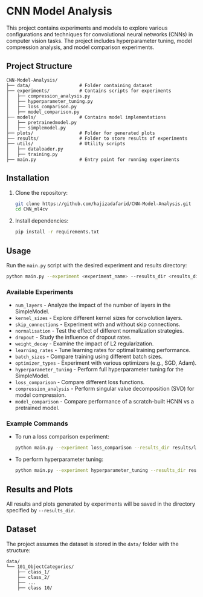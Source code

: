 # CNN Model Analysis

This project contains experiments and models to explore various configurations and techniques for convolutional neural networks (CNNs) in computer vision tasks. The project includes hyperparameter tuning, model compression analysis, and model comparison experiments.

## Project Structure

```
CNN-Model-Analysis/
├── data/                  # Folder containing dataset
├── experiments/           # Contains scripts for experiments
│   ├── compression_analysis.py
│   ├── hyperparameter_tuning.py
│   ├── loss_comparison.py
│   ├── model_comparison.py
├── models/                # Contains model implementations
│   ├── pretrainedmodel.py
│   ├── simplemodel.py
├── plots/                 # Folder for generated plots
├── results/               # Folder to store results of experiments
├── utils/                 # Utility scripts
│   ├── dataloader.py
│   ├── training.py
├── main.py                # Entry point for running experiments
```

## Installation

1. Clone the repository:
   ```bash
   git clone https://github.com/hajizadafarid/CNN-Model-Analysis.git
   cd CNN_ml4cv
   ```

2. Install dependencies:
   ```bash
   pip install -r requirements.txt
   ```

## Usage

Run the `main.py` script with the desired experiment and results directory:

```bash
python main.py --experiment <experiment_name> --results_dir <results_directory>
```

### Available Experiments

- `num_layers` - Analyze the impact of the number of layers in the SimpleModel.
- `kernel_sizes` - Explore different kernel sizes for convolution layers.
- `skip_connections` - Experiment with and without skip connections.
- `normalisation` - Test the effect of different normalization strategies.
- `dropout` - Study the influence of dropout rates.
- `weight_decay` - Examine the impact of L2 regularization.
- `learning_rates` - Tune learning rates for optimal training performance.
- `batch_sizes` - Compare training using different batch sizes.
- `optimizer_types` - Experiment with various optimizers (e.g., SGD, Adam).
- `hyperparameter_tuning` - Perform full hyperparameter tuning for the SimpleModel.
- `loss_comparison` - Compare different loss functions.
- `compression_analysis` - Perform singular value decomposition (SVD) for model compression.
- `model_comparison` - Compare performance of a scratch-built HCNN vs a pretrained model.

### Example Commands

- To run a loss comparison experiment:
  ```bash
  python main.py --experiment loss_comparison --results_dir results/loss_comparison
  ```

- To perform hyperparameter tuning:
  ```bash
  python main.py --experiment hyperparameter_tuning --results_dir results/hyperparameter_tuning
  ```

## Results and Plots

All results and plots generated by experiments will be saved in the directory specified by `--results_dir`.

## Dataset

The project assumes the dataset is stored in the `data/` folder with the structure:
```
data/
└── 101_ObjectCategories/
    ├── class_1/
    ├── class_2/
    ├── ...
    ├── class 10/
```

